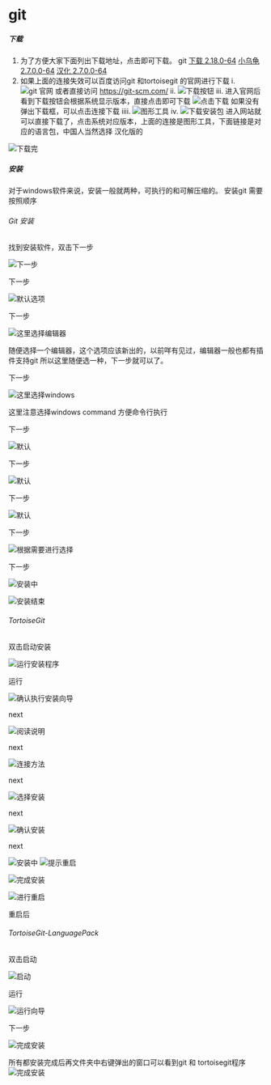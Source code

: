 # git

##### 下载
1. 为了方便大家下面列出下载地址，点击即可下载。
git [下载 2.18.0-64](https://www.git-scm.com/download/win) [小乌龟 2.7.0.0-64](https://download.tortoisegit.org/tgit/2.7.0.0/TortoiseGit-2.7.0.0-64bit.msi) [汉化 2.7.0.0-64](https://download.tortoisegit.org/tgit/2.7.0.0/TortoiseGit-LanguagePack-2.7.0.0-64bit-zh_CN.msi)
2. 如果上面的连接失效可以百度访问git 和tortoisegit 的官网进行下载
   i.
![git 官网](https://upload-images.jianshu.io/upload_images/2787821-2424617e82038836.png?imageMogr2/auto-orient/strip%7CimageView2/2/w/1240)
或者直接访问 https://git-scm.com/
  ii. 
![下载按钮](https://upload-images.jianshu.io/upload_images/2787821-2366d07a264ccf42.png?imageMogr2/auto-orient/strip%7CimageView2/2/w/1240)
  iii. 
进入官网后看到下载按钮会根据系统显示版本，直接点击即可下载
![点击下载](https://upload-images.jianshu.io/upload_images/2787821-23712c7ef9a24eec.png?imageMogr2/auto-orient/strip%7CimageView2/2/w/1240)
如果没有弹出下载框，可以点击连接下载
 iiii. 
![图形工具](https://upload-images.jianshu.io/upload_images/2787821-f985ed2159c1cdb5.png?imageMogr2/auto-orient/strip%7CimageView2/2/w/1240)
iv. 
![下载安装包](https://upload-images.jianshu.io/upload_images/2787821-d6dc1f472a7cac14.png?imageMogr2/auto-orient/strip%7CimageView2/2/w/1240)
进入网站就可以直接下载了，点击系统对应版本，上面的连接是图形工具，下面链接是对应的语言包，中国人当然选择 汉化版的

![下载完](https://upload-images.jianshu.io/upload_images/2787821-e476cd156bd66d70.png?imageMogr2/auto-orient/strip%7CimageView2/2/w/1240)

##### 安装
对于windows软件来说，安装一般就两种，可执行的和可解压缩的。
安装git 需要按照顺序 
######  Git 安装
找到安装软件，双击下一步

![下一步](https://upload-images.jianshu.io/upload_images/2787821-a425a6ad1d91d714.png?imageMogr2/auto-orient/strip%7CimageView2/2/w/1240)

下一步

![默认选项](https://upload-images.jianshu.io/upload_images/2787821-dba27d44b159b7f3.png?imageMogr2/auto-orient/strip%7CimageView2/2/w/1240)

下一步

![这里选择编辑器](https://upload-images.jianshu.io/upload_images/2787821-b95fad2be96d95d8.png?imageMogr2/auto-orient/strip%7CimageView2/2/w/1240)

随便选择一个编辑器，这个选项应该新出的，以前咩有见过，编辑器一般也都有插件支持git 所以这里随便选一种，下一步就可以了。

下一步

![这里选择windows](https://upload-images.jianshu.io/upload_images/2787821-c939f7d302056399.png?imageMogr2/auto-orient/strip%7CimageView2/2/w/1240)

 这里注意选择windows command 方便命令行执行

下一步

![默认](https://upload-images.jianshu.io/upload_images/2787821-57383e657c1a393e.png?imageMogr2/auto-orient/strip%7CimageView2/2/w/1240)

下一步

![默认](https://upload-images.jianshu.io/upload_images/2787821-4d086065e4159536.png?imageMogr2/auto-orient/strip%7CimageView2/2/w/1240)

下一步

![默认](https://upload-images.jianshu.io/upload_images/2787821-f1ae563592b309fb.png?imageMogr2/auto-orient/strip%7CimageView2/2/w/1240)

下一步

![根据需要进行选择](https://upload-images.jianshu.io/upload_images/2787821-daddfc6e26cb2f61.png?imageMogr2/auto-orient/strip%7CimageView2/2/w/1240)

下一步

![安装中](https://upload-images.jianshu.io/upload_images/2787821-d8028a41a3edca21.png?imageMogr2/auto-orient/strip%7CimageView2/2/w/1240)

![安装结束](https://upload-images.jianshu.io/upload_images/2787821-8bd35d2d97baba4a.png?imageMogr2/auto-orient/strip%7CimageView2/2/w/1240)


###### TortoiseGit
双击启动安装

![运行安装程序](https://upload-images.jianshu.io/upload_images/2787821-67e892c4f959d993.png?imageMogr2/auto-orient/strip%7CimageView2/2/w/1240)

运行

![确认执行安装向导](https://upload-images.jianshu.io/upload_images/2787821-e17736e38ec24943.png?imageMogr2/auto-orient/strip%7CimageView2/2/w/1240)

next

![阅读说明](https://upload-images.jianshu.io/upload_images/2787821-2d5369809d38f10d.png?imageMogr2/auto-orient/strip%7CimageView2/2/w/1240)

next

![连接方法](https://upload-images.jianshu.io/upload_images/2787821-cb9d6092d0cd4e03.png?imageMogr2/auto-orient/strip%7CimageView2/2/w/1240)

next

![选择安装](https://upload-images.jianshu.io/upload_images/2787821-9e2c5dcf067c4af2.png?imageMogr2/auto-orient/strip%7CimageView2/2/w/1240)

next

![确认安装](https://upload-images.jianshu.io/upload_images/2787821-3877b36ab93cdeba.png?imageMogr2/auto-orient/strip%7CimageView2/2/w/1240)

next

![安装中](https://upload-images.jianshu.io/upload_images/2787821-3904f21510a13ac6.png?imageMogr2/auto-orient/strip%7CimageView2/2/w/1240)
![提示重启](https://upload-images.jianshu.io/upload_images/2787821-13558a0445f29638.png?imageMogr2/auto-orient/strip%7CimageView2/2/w/1240)

![完成安装](https://upload-images.jianshu.io/upload_images/2787821-0ae841f2f1187dce.png?imageMogr2/auto-orient/strip%7CimageView2/2/w/1240)

![进行重启](https://upload-images.jianshu.io/upload_images/2787821-4e4a9878dbca68c7.png?imageMogr2/auto-orient/strip%7CimageView2/2/w/1240)

重启后

###### TortoiseGit-LanguagePack
双击启动

![启动](https://upload-images.jianshu.io/upload_images/2787821-26156f40804642ae.png?imageMogr2/auto-orient/strip%7CimageView2/2/w/1240)

运行

![运行向导](https://upload-images.jianshu.io/upload_images/2787821-06196684e642efab.png?imageMogr2/auto-orient/strip%7CimageView2/2/w/1240)

下一步

![完成安装](https://upload-images.jianshu.io/upload_images/2787821-288cbedd75e16187.png?imageMogr2/auto-orient/strip%7CimageView2/2/w/1240)

所有都安装完成后再文件夹中右键弹出的窗口可以看到git 和 tortoisegit程序
![完成安装](https://upload-images.jianshu.io/upload_images/2787821-1e0428dff53be030.png?imageMogr2/auto-orient/strip%7CimageView2/2/w/1240)
